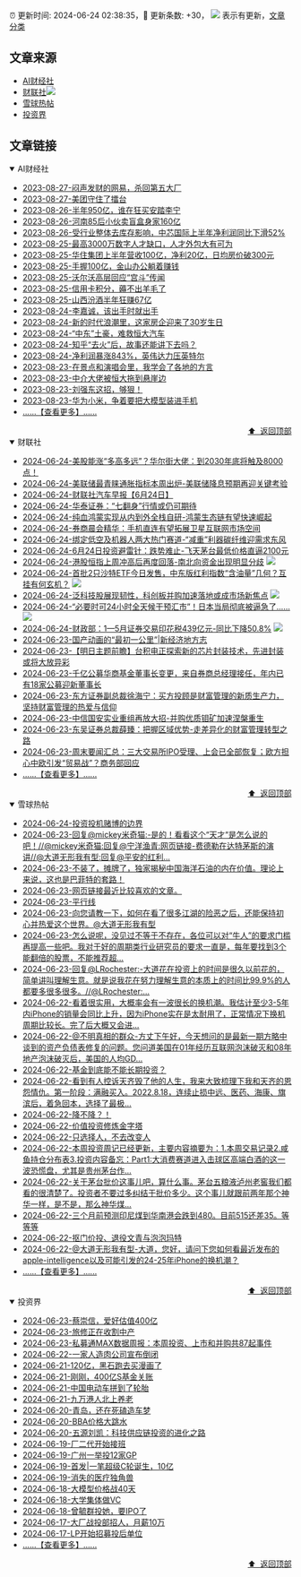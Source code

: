 ##

:alarm_clock: 更新时间: 2024-06-24 02:38:35，:rocket: 更新条数: +30， ![](/assets/dot.png) 表示有更新，[文章分类](/TAGS.md)

## 文章来源

- [AI财经社](#ai财经社)  
- [财联社](#财联社)![](/assets/dot.png)   
- [雪球热帖](#雪球热帖)  
- [投资界](#投资界)  

## 文章链接

<details open>
<summary id="ai财经社">
 AI财经社
</summary>


- [2023-08-27-闷声发财的网易，杀回第五大厂](https://www.aicaijing.com.cn/article/18610)  
- [2023-08-27-美团守住了擂台](https://www.aicaijing.com.cn/article/18611)  
- [2023-08-26-半年950亿，谁在狂买安踏李宁](https://www.aicaijing.com.cn/article/18607)  
- [2023-08-26-河南85后小伙卖盲盒身家160亿](https://www.aicaijing.com.cn/article/18608)  
- [2023-08-26-受行业整体去库存影响，中芯国际上半年净利润同比下滑52%](https://www.aicaijing.com.cn/article/18609)  
- [2023-08-25-最高3000万数字人才缺口，人才外包大有可为](https://www.aicaijing.com.cn/article/18601)  
- [2023-08-25-华住集团上半年营收100亿，净利20亿，日均房价破300元](https://www.aicaijing.com.cn/article/18602)  
- [2023-08-25-手握100亿，金山办公躺着赚钱](https://www.aicaijing.com.cn/article/18603)  
- [2023-08-25-沃尔沃高层回应“宫斗”传闻](https://www.aicaijing.com.cn/article/18604)  
- [2023-08-25-信用卡积分，薅不出羊毛了](https://www.aicaijing.com.cn/article/18605)  
- [2023-08-25-山西汾酒半年狂赚67亿](https://www.aicaijing.com.cn/article/18606)  
- [2023-08-24-李嘉诚，该出手时就出手](https://www.aicaijing.com.cn/article/18596)  
- [2023-08-24-新的时代浪潮里，这家房企迎来了30岁生日](https://www.aicaijing.com.cn/article/18597)  
- [2023-08-24-“中东”土豪，难救恒大汽车](https://www.aicaijing.com.cn/article/18598)  
- [2023-08-24-知乎“去火”后，故事还能讲下去吗？](https://www.aicaijing.com.cn/article/18599)  
- [2023-08-24-净利润暴涨843%，英伟达力压英特尔](https://www.aicaijing.com.cn/article/18600)  
- [2023-08-23-在景点和演唱会里，我学会了各地的方言](https://www.aicaijing.com.cn/article/18591)  
- [2023-08-23-中介大佬被恒大拖到悬崖边](https://www.aicaijing.com.cn/article/18592)  
- [2023-08-23-刘强东这招，够狠！](https://www.aicaijing.com.cn/article/18593)  
- [2023-08-23-华为小米，争着要把大模型装进手机](https://www.aicaijing.com.cn/article/18594)  
- [......【查看更多】......](/details/AI财经社.md)

<div align="right"><a href="#文章来源">⬆ &nbsp;返回顶部</a></div>
</details>

<details open>
<summary id="财联社">
 财联社
</summary>


- [2024-06-24-美股能涨“多高多远”？华尔街大佬：到2030年底将触及8000点！](https://www.cls.cn/detail/1712266)  
- [2024-06-24-美联储最青睐通胀指标本周出炉-美联储降息预期再迎关键考验](https://www.cls.cn/detail/1712258)  
- [2024-06-24-财联社汽车早报【6月24日】](https://www.cls.cn/detail/1712249)  
- [2024-06-24-华泰证券：“七翻身”行情或仍可期待](https://www.cls.cn/detail/1712226)  
- [2024-06-24-纯血鸿蒙实现从内到外全栈自研-鸿蒙生态链有望快速崛起](https://www.cls.cn/detail/1712194)  
- [2024-06-24-券商晨会精华：手机直连有望拓展卫星互联网市场空间](https://www.cls.cn/detail/1712210)  
- [2024-06-24-绑定低空及机器人两大热门赛道-“减重”利器碳纤维迎需求东风](https://www.cls.cn/detail/1712224)  
- [2024-06-24-6月24日投资避雷针：跌势难止-飞天茅台最低价格直逼2100元](https://www.cls.cn/detail/1712213)  
- [2024-06-24-港股恒指上周冲高后再度回落-南北向资金出现明显分歧](https://www.cls.cn/detail/1710121) ![](/assets/new.png)  
- [2024-06-24-首批2只沙特ETF今日发售，中东版红利指数“含油量”几何？互挂有何玄机？](https://www.cls.cn/detail/1712271) ![](/assets/new.png)  
- [2024-06-24-泛科技股展现韧性，科创板并购加速落地或成市场新焦点](https://www.cls.cn/detail/1712273) ![](/assets/new.png)  
- [2024-06-24-“必要时可24小时全天候干预汇市”！日本当局彻底被逼急了……](https://www.cls.cn/detail/1712310) ![](/assets/new.png)  
- [2024-06-24-财政部：1—5月证券交易印花税439亿元-同比下降50.8%](https://www.cls.cn/detail/1712329) ![](/assets/new.png)  
- [2024-06-23-国产动画的“最初一公里”|新经济地方志](https://www.cls.cn/detail/1712078)  
- [2024-06-23-【明日主题前瞻】台积电正探索新的芯片封装技术，先进封装或将大放异彩](https://www.cls.cn/detail/1711023)  
- [2024-06-23-千亿公募华商基金董事长变更，来自券商总经理接任，年内已有18家公募迎新董事长](https://www.cls.cn/detail/1712043)  
- [2024-06-23-东方证券副总裁徐海宁：买方投顾是财富管理的新质生产力，坚持财富管理的热爱与信仰](https://www.cls.cn/detail/1712015)  
- [2024-06-23-中信国安实业重组再放大招-并购优质钼矿加速涅槃重生](https://www.cls.cn/detail/1711945)  
- [2024-06-23-东吴证券总裁薛臻：把握区域优势-走差异化的财富管理转型之路](https://www.cls.cn/detail/1711957)  
- [2024-06-23-周末要闻汇总：三大交易所IPO受理、上会已全部恢复；欧方担心中欧引发“贸易战”？商务部回应](https://www.cls.cn/detail/1712007)  
- [......【查看更多】......](/details/财联社.md)

<div align="right"><a href="#文章来源">⬆ &nbsp;返回顶部</a></div>
</details>

<details open>
<summary id="雪球热帖">
 雪球热帖
</summary>


- [2024-06-24-投资投机赌博的边界](https://xueqiu.com/1760673340/294868455)  
- [2024-06-23-回复@mickey米奇猫:-是的！看看这个“天才“是怎么说的吧！//@mickey米奇猫:回复@宁洋渔青:网页链接-费德勒在达特茅斯的演讲//@大道无形我有型:回复@平安的红利...](https://xueqiu.com/1247347556/294828942)  
- [2024-06-23-不装了，摊牌了，独家揭秘中国海洋石油的内在价值。理论上来说，这也是巴菲特的套路！](https://xueqiu.com/9363345092/294848034)  
- [2024-06-23-网页链接最近比较喜欢的文章。](https://xueqiu.com/6082907707/294816821)  
- [2024-06-23-平行线](https://xueqiu.com/7153156603/294811223)  
- [2024-06-23-向您请教一下，如何在看了很多江湖的险恶之后，还能保持初心并热爱这个世界。@大道无形我有型](https://xueqiu.com/6053486539/294811080)  
- [2024-06-23-怎么说呢，没见过不等于不存在，各位可以对“牛人”的要求门槛再提高一些吧。我对于好的周期类行业研究员的要求一直是，每年要找到3个能翻倍的股票，不能推荐超...](https://xueqiu.com/7571730629/294831264)  
- [2024-06-23-回复@LRochester:-大道花在投资上的时间是很久以前花的，简单讲叫理解生意。就是说我花在努力理解生意的本质上的时间比99.9%的人都要多很多很多。//@LRochester:...](https://xueqiu.com/1247347556/294859827)  
- [2024-06-22-看着很实用，大概率会有一波很长的换机潮。我估计至少3-5年内iPhone的销量会同比上升，因为iPhone实在是太耐用了，正常情况下换机周期比较长。完了后大概又会进...](https://xueqiu.com/1247347556/294804744)  
- [2024-06-22-@不明真相的群众-方丈下午好，今天想问的是最新一期方略中谈到的资产负债表修复的问题。您问道美国在01年经历互联网泡沫破灭和08年地产泡沫破灭后，美国的人均GD...](https://xueqiu.com/3443272116/294787918)  
- [2024-06-22-基金到底能不能长期投资？](https://xueqiu.com/6146592061/294779375)  
- [2024-06-22-看到有人控诉天齐毁了他的人生，我来大致梳理下我和天齐的恩怨情仇。第一阶段：满融买入。2022.8.18，连续止损中远、医药、海康、旗滨后，着急回本，选择了最极...](https://xueqiu.com/6876843497/294766464)  
- [2024-06-22-降不降？！](https://xueqiu.com/1760673340/294786988)  
- [2024-06-22-价值投资修炼金字塔](https://xueqiu.com/3727797950/294768600)  
- [2024-06-22-只选择人，不去改变人](https://xueqiu.com/7925770134/294760976)  
- [2024-06-22-本周投资周记已经更新，主要内容摘要为：1.本周交易记录2.咸鱼持仓分布表3.投资内容备忘：Part1:大消费赛道进入击球区高端白酒的这一波恐慌盘，尤其是贵州茅台作...](https://xueqiu.com/9600110938/294779368)  
- [2024-06-22-关于茅台批价这事儿吧，算什么事。茅台五粮液泸州老窖我们都看的很清楚了。投资者不要过多纠结于批价多少。这个事儿就跟前两年那个神华一样，是不是，那么神华煤...](https://xueqiu.com/4212900091/294771486)  
- [2024-06-22-三个月前预测印尼煤到华南港会跌到480。目前515还差35。等等等](https://xueqiu.com/7103876041/294794714)  
- [2024-06-22-抠门价投、退役文青与泡泡玛特](https://xueqiu.com/4381703788/294761383)  
- [2024-06-22-@大道无形我有型-大道，您好，请问下您如何看最近发布的apple-intelligence以及可能引发的24-25年iPhone的换机潮？](https://xueqiu.com/5529328767/294776696)  
- [......【查看更多】......](/details/雪球热帖.md)

<div align="right"><a href="#文章来源">⬆ &nbsp;返回顶部</a></div>
</details>

<details open>
<summary id="投资界">
 投资界
</summary>


- [2024-06-23-蔡崇信，爱好估值400亿](https://posts.careerengine.us/p/6677c7694d125563e296e55a)  
- [2024-06-23-旅修正在收割中产](https://posts.careerengine.us/p/6677c778e02f6b640aa329b3)  
- [2024-06-23-私募通MAX数据周报：本周投资、上市和并购共87起事件](https://posts.careerengine.us/p/6677c787a3420b64361cb863)  
- [2024-06-22-一家人造肉公司宣布倒闭](https://posts.careerengine.us/p/6676870645eecb659e3cfb14)  
- [2024-06-21-120亿，黑石跑去买漫画了](https://posts.careerengine.us/p/667505d47883455875bd7697)  
- [2024-06-21-刚刚，400亿S基金关账](https://posts.careerengine.us/p/667505e46dd30759206906c6)  
- [2024-06-21-中国电动车拼到了轮胎](https://posts.careerengine.us/p/667505e46dd30759206906bd)  
- [2024-06-21-九万港人北上养老](https://posts.careerengine.us/p/667505f7b96b7159555c501f)  
- [2024-06-20-青岛，还在死磕造车梦](https://posts.careerengine.us/p/66737bedb57ef4351461073f)  
- [2024-06-20-BBA价格大跳水](https://posts.careerengine.us/p/66737bde362eae34f60422b3)  
- [2024-06-20-五源刘凯：科技供应链投资的进化之路](https://posts.careerengine.us/p/66737bde362eae34f60422bb)  
- [2024-06-19-厂二代开始接班](https://posts.careerengine.us/p/66722f205113b4676d284c1d)  
- [2024-06-19-广州一举投12家GP](https://posts.careerengine.us/p/66722f205113b4676d284c15)  
- [2024-06-19-首发|一笔超级C轮诞生，10亿](https://posts.careerengine.us/p/66722f205113b4676d284c0d)  
- [2024-06-19-消失的医疗独角兽](https://posts.careerengine.us/p/66722f2ff95bbe678f2c2e63)  
- [2024-06-18-大模型价格战40天](https://posts.careerengine.us/p/66713fc1f7253a1e2e703db7)  
- [2024-06-18-大学集体做VC](https://posts.careerengine.us/p/66713fc1f7253a1e2e703dbf)  
- [2024-06-18-曾毓群投她，要IPO了](https://posts.careerengine.us/p/66713fb3f9a5bc1dc0cf5b5b)  
- [2024-06-17-大厂战投部招人，月薪10万](https://posts.careerengine.us/p/667050892b8b244bed6e1e11)  
- [2024-06-17-LP开始招募投后单位](https://posts.careerengine.us/p/6670508a2b8b244bed6e1e19)  
- [......【查看更多】......](/details/投资界.md)

<div align="right"><a href="#文章来源">⬆ &nbsp;返回顶部</a></div>
</details>
